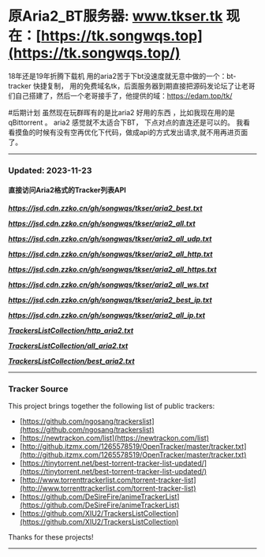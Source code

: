 # 原Aria2_BT服务器:  www.tkser.tk    现在：[https://tk.songwqs.top](https://tk.songwqs.top/)
18年还是19年折腾下载机 用的aria2苦于下bt没速度就无意中做的一个：bt-tracker 快捷复制，
用的免费域名tk，后面服务器到期直接把源码发论坛了让老哥们自己搭建了，然后一个老哥接手了，他提供的域：https://edam.top/tk/

#后期计划
虽然现在玩群晖有的是比aria2 好用的东西 ，比如我现在用的是qBittorrent 。 
aria2 感觉就不太适合下BT， 下点对点的直连还是可以的。
我看看摸鱼的时候有没有空再优化下代码，做成api的方式发出请求,就不用再进页面了。

****
### Updated: 2023-11-23

#### 直接访问Aria2格式的Tracker列表API</h4>

_**https://jsd.cdn.zzko.cn/gh/songwqs/tkser/aria2_best.txt**_ 

_**https://jsd.cdn.zzko.cn/gh/songwqs/tkser/aria2_all.txt**_ 

_**https://jsd.cdn.zzko.cn/gh/songwqs/tkser/aria2_all_udp.txt**_ 

_**https://jsd.cdn.zzko.cn/gh/songwqs/tkser/aria2_all_http.txt**_ 

_**https://jsd.cdn.zzko.cn/gh/songwqs/tkser/aria2_all_https.txt**_ 

_**https://jsd.cdn.zzko.cn/gh/songwqs/tkser/aria2_all_ws.txt**_ 

_**https://jsd.cdn.zzko.cn/gh/songwqs/tkser/aria2_best_ip.txt**_ 

_**https://jsd.cdn.zzko.cn/gh/songwqs/tkser/aria2_all_ip.txt**_ 

_**[TrackersListCollection/http_aria2.txt](https://gitea.com/XIU2/TrackersListCollection/raw/branch/master/http_aria2.txt)**_

_**[TrackersListCollection/all_aria2.txt](https://gitea.com/XIU2/TrackersListCollection/raw/branch/master/all_aria2.txt)**_

_**[TrackersListCollection/best_aria2.txt](https://gitea.com/XIU2/TrackersListCollection/raw/branch/master/best_aria2.txt)**_


****
### Tracker Source

This project brings together the following list of public trackers:
* [https://github.com/ngosang/trackerslist](https://github.com/ngosang/trackerslist)
* [https://newtrackon.com/list](https://newtrackon.com/list)
* [http://github.itzmx.com/1265578519/OpenTracker/master/tracker.txt](http://github.itzmx.com/1265578519/OpenTracker/master/tracker.txt)
* [https://tinytorrent.net/best-torrent-tracker-list-updated/](https://tinytorrent.net/best-torrent-tracker-list-updated/)
* [http://www.torrenttrackerlist.com/torrent-tracker-list](http://www.torrenttrackerlist.com/torrent-tracker-list)
* [https://github.com/DeSireFire/animeTrackerList](https://github.com/DeSireFire/animeTrackerList)
* [https://github.com/XIU2/TrackersListCollection](https://github.com/XIU2/TrackersListCollection)

Thanks for these projects!

****
